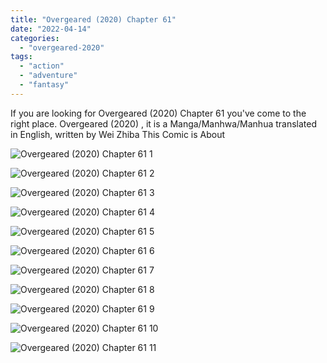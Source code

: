 ```yaml
---
title: "Overgeared (2020) Chapter 61"
date: "2022-04-14"
categories: 
  - "overgeared-2020"
tags: 
  - "action"
  - "adventure"
  - "fantasy"
---
```


If you are looking for Overgeared (2020) Chapter 61 you've come to the right place. Overgeared (2020) , it is a Manga/Manhwa/Manhua translated in English, written by Wei Zhiba This Comic is About

![Overgeared (2020) Chapter 61 1](https://i0.wp.com/readmangaon.com/Overgeared%20(2020)/61/1.jpg)

![Overgeared (2020) Chapter 61 2](https://i2.wp.com/readmangaon.com/Overgeared%20(2020)/61/2.jpg)

![Overgeared (2020) Chapter 61 3](https://i0.wp.com/readmangaon.com/Overgeared%20(2020)/61/3.jpg)

![Overgeared (2020) Chapter 61 4](https://i1.wp.com/readmangaon.com/Overgeared%20(2020)/61/4.jpg)

![Overgeared (2020) Chapter 61 5](https://i2.wp.com/readmangaon.com/Overgeared%20(2020)/61/5.jpg)

![Overgeared (2020) Chapter 61 6](https://i1.wp.com/readmangaon.com/Overgeared%20(2020)/61/6.jpg)

![Overgeared (2020) Chapter 61 7](https://i0.wp.com/readmangaon.com/Overgeared%20(2020)/61/7.jpg)

![Overgeared (2020) Chapter 61 8](https://i0.wp.com/readmangaon.com/Overgeared%20(2020)/61/8.jpg)

![Overgeared (2020) Chapter 61 9](https://i0.wp.com/readmangaon.com/Overgeared%20(2020)/61/9.jpg)

![Overgeared (2020) Chapter 61 10](https://i0.wp.com/readmangaon.com/Overgeared%20(2020)/61/10.jpg)

![Overgeared (2020) Chapter 61 11](https://i1.wp.com/readmangaon.com/Overgeared%20(2020)/61/11.jpg)

